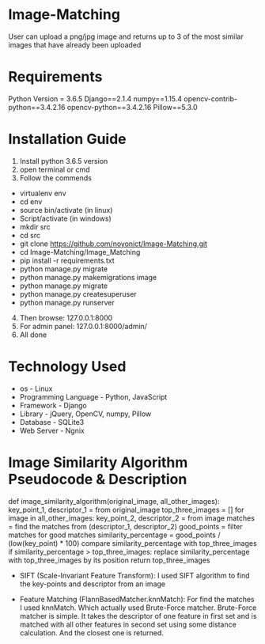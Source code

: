 # Image-Matching
User can upload a png/jpg image and returns up to 3 of the most similar images that have already been uploaded

# Requirements
Python Version = 3.6.5
Django==2.1.4
numpy==1.15.4
opencv-contrib-python==3.4.2.16
opencv-python==3.4.2.16
Pillow==5.3.0

# Installation Guide
1. Install python 3.6.5 version
2. open terminal or cmd
3. Follow the commends
- virtualenv env
- cd env
- source bin/activate (in linux)
- Script/activate (in windows)
- mkdir src
- cd src
- git clone https://github.com/noyonict/Image-Matching.git
- cd Image-Matching/Image_Matching
- pip install -r requirements.txt
- python manage.py migrate
- python manage.py makemigrations image
- python manage.py migrate
- python manage.py createsuperuser
- python manage.py runserver
4. Then browse: 127.0.0.1:8000
5. For admin panel: 127.0.0.1:8000/admin/
6. All done

# Technology Used
- os - Linux
- Programming Language - Python, JavaScript
- Framework - Django
- Library - jQuery, OpenCV, numpy, Pillow
- Database - SQLite3
- Web Server - Ngnix

# Image Similarity Algorithm Pseudocode & Description
def image_similarity_algorithm(original_image, all_other_images):
    key_point_1, descriptor_1 = from original_image
    top_three_images = []
    for image in all_other_images:
        key_point_2, descriptor_2 = from image
        matches = find the matches from (descriptor_1, descriptor_2)
        good_points = filter matches for good matches
        similarity_percentage = good_points / (low(key_point) * 100)
        compare similarity_percentage with top_three_images
        if similarity_percentage > top_three_images:
            replace similarity_percentage with top_three_images by its position
    return top_three_images
    
- SIFT (Scale-Invariant Feature Transform):
I used SIFT algorithm to find the key-points and descriptor from an image

- Feature Matching (FlannBasedMatcher.knnMatch):
For find the matches I used knnMatch. Which actually used Brute-Force matcher. 
Brute-Force matcher is simple. It takes the descriptor of one feature in first 
set and is matched with all other features in second set using some distance 
calculation. And the closest one is returned.
